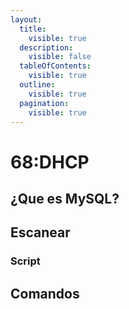 ```yaml
---
layout:
  title:
    visible: true
  description:
    visible: false
  tableOfContents:
    visible: true
  outline:
    visible: true
  pagination:
    visible: true
---
```


# 68:DHCP

## ¿Que es MySQL?

## Escanear

### Script

## Comandos
